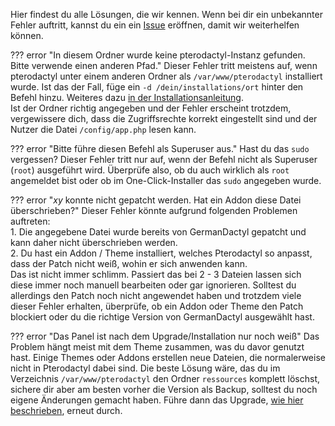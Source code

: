 Hier findest du alle Lösungen, die wir kennen. Wenn bei dir ein unbekannter Fehler auftritt, kannst du ein ein [Issue](https://github.com/pavl21/GermanDactyl/issues) eröffnen, damit wir weiterhelfen können.

??? error "In diesem Ordner wurde keine pterodactyl-Instanz gefunden. Bitte verwende einen anderen Pfad."
    Dieser Fehler tritt meistens auf, wenn pterodactyl unter einem anderen Ordner als `/var/www/pterodactyl` installiert
    wurde. Ist das der Fall, füge ein `-d /dein/installations/ort` hinter den Befehl hinzu. Weiteres dazu 
    [in der Installationsanleitung](/installation/).   
    Ist der Ordner richtig angegeben und der Fehler erscheint trotzdem, vergewissere dich, dass die Zugriffsrechte
    korrekt eingestellt sind und der Nutzer die Datei `/config/app.php` lesen kann.

??? error "Bitte führe diesen Befehl als Superuser aus."
    Hast du das `sudo` vergessen? Dieser Fehler tritt nur auf, wenn der Befehl nicht als Superuser (`root`) ausgeführt
    wird. Überprüfe also, ob du auch wirklich als `root` angemeldet bist oder ob im One-Click-Installer das `sudo`
    angegeben wurde.

??? error "_xy_ konnte nicht gepatcht werden. Hat ein Addon diese Datei überschrieben?"
    Dieser Fehler könnte aufgrund folgenden Problemen auftreten:   
    1. Die angegebene Datei wurde bereits von GermanDactyl gepatcht und kann daher nicht überschrieben werden.   
    2. Du hast ein Addon / Theme installiert, welches Pterodactyl so anpasst, dass der Patch nicht weiß, wohin er sich
       anwenden kann.   
    Das ist nicht immer schlimm. Passiert das bei 2 - 3 Dateien lassen sich diese immer noch manuell bearbeiten oder
    gar ignorieren. Solltest du allerdings den Patch noch nicht angewendet haben und trotzdem viele dieser Fehler
    erhalten, überprüfe, ob ein Addon oder Theme den Patch blockiert oder du die richtige Version von GermanDactyl
    ausgewählt hast.
    
??? error "Das Panel ist nach dem Upgrade/Installation nur noch weiß"
    Das Problem hängt meist mit dem Theme zusammen, was du davor genutzt hast. Einige Themes oder Addons erstellen neue Dateien,
    die normalerweise nicht in Pterodactyl dabei sind. Die beste Lösung wäre, das du im Verzeichnis `/var/www/pterodactyl` 
    den Ordner `ressources` komplett löschst, sichere dir aber am besten vorher die Version als Backup, solltest du noch eigene
    Änderungen gemacht haben. Führe dann das Upgrade, [wie hier beschrieben](https://germandactyl.de/guides/update/), erneut durch.
